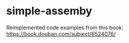 # simple-assemby

Reimplemented code examples from this book: https://book.douban.com/subject/6524076/
